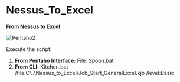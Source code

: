 # Nessus_To_Excel
**From Nessus to Excel**


![Pentaho2](https://user-images.githubusercontent.com/51793648/114426147-0c72bb00-9bba-11eb-8f21-7f20166c9c3b.png)


Execute the script:
1. **From Pentaho Interface:** File: Spoon.bat
2. **From CLI:** Kitchen.bat /file:C:\..\Nessus_to_Excel\Job_Start_GeneralExcel.kjb /level:Basic
